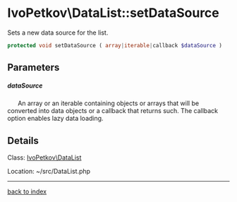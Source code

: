 # IvoPetkov\DataList::setDataSource

Sets a new data source for the list.

```php
protected void setDataSource ( array|iterable|callback $dataSource )
```

## Parameters

##### dataSource

&nbsp;&nbsp;&nbsp;&nbsp;&nbsp;&nbsp;An array or an iterable containing objects or arrays that will be converted into data objects or a callback that returns such. The callback option enables lazy data loading.

## Details

Class: [IvoPetkov\DataList](ivopetkov.datalist.class.md)

Location: ~/src/DataList.php

---

[back to index](index.md)


